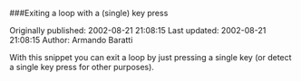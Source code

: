 ###Exiting a loop with a (single) key press

Originally published: 2002-08-21 21:08:15
Last updated: 2002-08-21 21:08:15
Author: Armando Baratti

With this snippet you can exit a loop by just pressing a single key (or detect a single key press for other purposes).